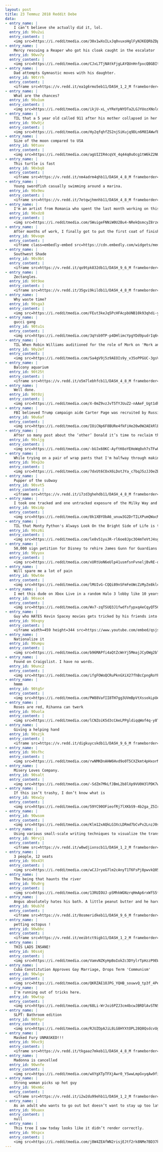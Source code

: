 ```yaml
---
layout: post
title: 23 Temmuz 2018 Reddit Debe
data:
- entry_name: |
    I can’t believe she actually did it, lol.
  entry_id: 90u2ui
  entry_content: |
    <img src=https://i.redditmedia.com/30x1wXoILxJq0vuxoHglFyNJKEQRbZDpJ4QyBgNkeRY.jpg?s=0c2719a81292f964643cb6898af4eb11 frameborder=0>
- entry_name: |
    Mercy rescuing a Reaper who got his cloak caught in the escalator
  entry_id: 90wv7y
  entry_content: |
    <img src=https://i.redditmedia.com/CJxL7TjNAtkFjgLAYQUnHnfpxcQBGBItIWv7B00ccNo.jpg?s=6dfaf81af5db0a2109fe4e8817ec8934 frameborder=0>
- entry_name: |
    Dad attempts Gymnastic moves with his daughter.
  entry_id: 90trrh
  entry_content: |
    <iframe src=https://v.redd.it/ea1g6rmo5eb11/DASH_1_2_M frameborder=0></iframe>
- entry_name: |
    What are the chances?
  entry_id: 90u1um
  entry_content: |
    <img src=https://i.redditmedia.com/ikjU-xL_vYReYpNYDTa2LGJYUozXNoldQmT8by-VZLw.jpg?s=bb5b09ed01aa44ce160890f250ee981c frameborder=0>
- entry_name: |
    TIL that a 5 year old called 911 after his mother collapsed in her bedroom. The operator hung on the kid saying he was fake calling 911 after 3 hours he called again and another operator said he should not play games and hung up him, Mother of 10 was found dead shortly after.
  entry_id: 90w9jz
  entry_content: |
    <img src=https://i.redditmedia.com/Hy2qfqhfZS2njSiKujq9DLn6M8IAWwfBRtdTDXynyQw.jpg?s=fe8ce47caabe8fc58dc0c7b9081c078f frameborder=0>
- entry_name: |
    Size of the moon compared to USA
  entry_id: 90tuxv
  entry_content: |
    <img src=https://i.redditmedia.com/agUIZIR4cqVX_4q44q0uOcg1tW6kZ2NUDg9HklVKTeU.jpg?s=47c5362e4f99b5b421cc798b83710782 frameborder=0>
- entry_name: |
    This turtle is fast
  entry_id: 90xbq8
  entry_content: |
    <iframe src=https://v.redd.it/nm4adrm4qhb11/DASH_4_8_M frameborder=0></iframe>
- entry_name: |
    Young swordfish casually swimming around a marina.
  entry_id: 90x9eu
  entry_content: |
    <iframe src=https://v.redd.it/7etqwjhmnhb11/DASH_4_8_M frameborder=0></iframe>
- entry_name: |
    I'm an artist from Romania who spent the last month working on this pencil drawing titled Innocence. I'm new to reddit and wanted to share it with everyone here.
  entry_id: 90xdz8
  entry_content: |
    <img src=https://i.redditmedia.com/SWuigeFNNiW0U2Bu4-NRekQsmcyZ8rzefPOhNxao71M.jpg?s=26567e666ba98d87d47487de3a228bca frameborder=0>
- entry_name: |
    After months of work, I finally got to put the first coat of finish on the table I'm building and drop in the glass.
  entry_id: 90voqm
  entry_content: |
    <iframe class=embedly-embed src=https://cdn.embedly.com/widgets/media.html?src=https%3A%2F%2Fgfycat.com%2Fifr%2FAgitatedGiftedAllosaurus&url=https%3A%2F%2Fgfycat.com%2Fagitatedgiftedallosaurus&image=https%3A%2F%2Fthumbs.gfycat.com%2FAgitatedGiftedAllosaurus-size_restricted.gif&key=2aa3c4d5f3de4f5b9120b660ad850dc9&type=text%2Fhtml&schema=gfycat width=600 height=338 scrolling=no frameborder=0 allow=autoplay; fullscreen allowfullscreen=true></iframe>
- entry_name: |
    Southwest Shade
  entry_id: 90s9bt
  entry_content: |
    <iframe src=https://v.redd.it/qo9tpk832db11/DASH_9_6_M frameborder=0></iframe>
- entry_name: |
    Zectangles.
  entry_id: 90t9oe
  entry_content: |
    <iframe src=https://v.redd.it/35gvi9kildb11/DASH_4_8_M frameborder=0></iframe>
- entry_name: |
    Why waste time?
  entry_id: 90sga3
  entry_content: |
    <img src=https://i.redditmedia.com/FEut3keJq5PcHFAcpbUNB10k93qhdi-yGqgDWqTExIk.jpg?s=b4acfa8bfff01745b792b2515188bcfe frameborder=0>
- entry_name: |
    gucci gang
  entry_id: 90tu1s
  entry_content: |
    <img src=https://i.redditmedia.com/3qYsb9TP-p4DHlimcYpgYDd9pudrIq6vi3matSDQ1oo.jpg?s=8324b4ddd5c7d4d9378a17afca3dc779 frameborder=0>
- entry_name: |
    TIL When Robin Williams auditioned for the role of Mork on 'Mork and Mindy', he was asked to take a seat. Williams responded by sitting on his head, upside down in the chair. He was hired on the spot because, 'He was the only alien to audition' for the part.
  entry_id: 90y2ef
  entry_content: |
    <img src=https://i.redditmedia.com/Sa4gV9j5z9AEOIs9y_v35oPPGUC-3gsVVUpVKsBflXE.jpg?s=cfbd4533142d2db59c8e48b0677bcf61 frameborder=0>
- entry_name: |
    Balcony aquarium
  entry_id: 90t25t
  entry_content: |
    <iframe src=https://v.redd.it/o5m7lebhfcb11/DASH_4_8_M frameborder=0></iframe>
- entry_name: |
    Well done.
  entry_id: 90t0zj
  entry_content: |
    <img src=https://i.redditmedia.com/X-0mZ9vzJvT5TYJUuZ2-nAAeF_Ugt1dhd6wXJ0nM8qA.jpg?s=0a4438a5696882c12cecd14af1e95fb2 frameborder=0>
- entry_name: |
    FBI believed Trump campaign aide Carter Page was recruited by Russians
  entry_id: 90u6af
  entry_content: |
    <img src=https://i.redditmedia.com/IOiCNp6F8BURe4fkFiHe20w0W2AEkRlEv6H5iS_1ZWo.jpg?s=dbb7ccf2f5fc9e6097097e1083bbd440 frameborder=0>
- entry_name: |
    After so many post about the ‘other’ Donald it’s time to reclaim the sub - upvote this smooth motherfucker to the top
  entry_id: 90sljg
  entry_content: |
    <img src=https://i.redditmedia.com/-bUJx60KC-AyftK6oYEHoWq0xh7sTFwUnGJgluPxmTI.jpg?s=d40427c6424e9861d6f9857104b8c6fc frameborder=0>
- entry_name: |
    While trying on a pair of wrap pants that I'm halfway through making, I noticed...a flower...on my vagina. Pattern placement problems are real.
  entry_id: 90xp3o
  entry_content: |
    <img src=https://i.redditmedia.com/7dxUt6COxX6LDotJYa_c7bqJ5zJJOeZBqD3tAGYuFg0.jpg?s=4059e348e2f7e209c68ae23ee5a8d486 frameborder=0>
- entry_name: |
    Pupper of the subway
  entry_id: 90svt5
  entry_content: |
    <iframe src=https://v.redd.it/i7zd3ghehdb11/DASH_4_8_M frameborder=0></iframe>
- entry_name: |
    I took one tracked and one untracked exposure of the Milky Way and combined them to bring out an extreme amount of detail - Rocky Mountain National Park, CO
  entry_id: 90xi4p
  entry_content: |
    <img src=https://i.redditmedia.com/8k1XBYObA6_unuw3G2DrTILXPumQWacMPB3V9YoRsvU.jpg?s=9573654bbaf5001ecc298dcea08c178d frameborder=0>
- entry_name: |
    TIL that Monty Python's Always Look On the Bright Side of Life is the top requested funeral song in the U.K.
  entry_id: 90sz6i
  entry_content: |
    <img src=https://i.redditmedia.com/le8v51yuJR-rl6oe8Jpc3O4mTeVtJ4sgJQmlZxG78_Y.jpg?s=068287f1ff385b827c24a4d5d60f9470 frameborder=0>
- entry_name: |
    50,000 sign petition for Disney to rehire James Gunn for Guardians of the Galaxy Vol. 3
  entry_id: 90yyox
  entry_content: |
    <img src=https://i.redditmedia.com/xURtUoN6eUlp41usmfsnFvneljBvRE-qY2RYes9zQZM.jpg?s=bfce9107a10cd9a55ecf94f185876f12 frameborder=0>
- entry_name: |
    Will spare me a lot of pain
  entry_id: 90wt4e
  entry_content: |
    <img src=https://i.redditmedia.com/lMUIvG-CQQi89nSFmFeUWcZzMyZe8klc69ACwMsTsqc.jpg?s=79c966e70ea6b4789f6f41da46d8b356 frameborder=0>
- entry_name: |
    I met this dude on Xbox Live in a random Halo 3 lobby like 10 years ago. He became my best friend on a personal level and we finally got to meet up in person today for the first time. First time ever meeting in the flesh and it was like we were childhood best friends right there. Xbox is amazing. :D
  entry_id: 90sec4
  entry_content: |
    <img src=https://i.redditmedia.com/Wv7-zqTSUQ3J1fwdfsfypxq4eCqyQT5C02qZ0R0-TJg.jpg?s=9ec6573edb6789bd37f7265c19976b9a frameborder=0>
- entry_name: |
    Guy who HATES Kevin Spacey movies gets tricked by his friends into watching Se7en, where Spacey's character doesn't appear until 90 min in...
  entry_id: 90xqny
  entry_content: |
    <iframe width=459 height=344 src=https://www.youtube.com/embed/qsjshesbORc?feature=oembed&enablejsapi=1 frameborder=0 allow=autoplay; encrypted-media allowfullscreen></iframe>
- entry_name: |
    Nationalize it
  entry_id: 90umpu
  entry_content: |
    <img src=https://i.redditmedia.com/b96MAPfi4aQtZcWnYj5MmajJCyOWg2bTTbf0C4DXGlA.jpg?s=931da2b9123c96a15ef9f60be44b40d8 frameborder=0>
- entry_name: |
    Found on Craigslist. I have no words.
  entry_id: 90unc2
  entry_content: |
    <img src=https://i.redditmedia.com/ifgFOWoQCRuPknGXiX27fhBcCpngRoYF-oqlI7n8XL0.jpg?s=5862c8d45d43417c44fd6be4ab87062d frameborder=0>
- entry_name: |
    hmmm
  entry_id: 90tg5r
  entry_content: |
    <img src=https://i.redditmedia.com/PW88VafII8TH7gg3UVmBpVtXssokLpUeiWBKUazvBaU.jpg?s=b8ace72dccc5e5d7cb2c77d69dab32f0 frameborder=0>
- entry_name: |
    Roses are red, Rihanna can twerk
  entry_id: 90uola
  entry_content: |
    <img src=https://i.redditmedia.com/lCNZoiK5d3cCAeLPPgldiqqWof4q-y8TapHi1_lp68E.png?s=1855c0d5a9cd6995ab073c481d0e5d04 frameborder=0>
- entry_name: |
    Giving a helping hand
  entry_id: 90szjk
  entry_content: |
    <iframe src=https://v.redd.it/digkuycskdb11/DASH_9_6_M frameborder=0></iframe>
- entry_name: |
  entry_id: 90sfhc
  entry_content: |
    <img src=https://i.redditmedia.com/rwNMKDnAHW6Hvd9o0T5CXZkmt4pHxorNdnopNAeCcys.jpg?s=a6f1ebaedcabc3602aaa56e2b3651699 frameborder=0>
- entry_name: |
    Misery Loves Company.
  entry_id: 90salt
  entry_content: |
    <img src=https://i.redditmedia.com/-SdZm7MkLfJBmL2b8lXp9VU0H3lPDK7wqqLmuFzCpqQ.jpg?s=3000306425424fe256b692bb076d6164 frameborder=0>
- entry_name: |
    If this isn’t trashy, I don’t know what is
  entry_id: 90xw1y
  entry_content: |
    <img src=https://i.redditmedia.com/59YC90OFieofRj7lXKbS9-4b2ga_Z5IrROoYUCedmpE.jpg?s=650bb02985888c1f28780dbb23dff9d4 frameborder=0>
- entry_name: |
  entry_id: 90wsom
  entry_content: |
    <img src=https://i.redditmedia.com/Klm12xAQkLG3XcLDRmd7bCvPx2LnzJ0sxeUGp8nuwhQ.jpg?s=1be679c0be896a4ff6cedbaf5bee3fc7 frameborder=0>
- entry_name: |
    Using various small-scale writing techniques to visualize the transition from the nano scale to the visible world using a penny
  entry_id: 90rvj1
  entry_content: |
    <iframe src=https://v.redd.it/w0wdjixnscb11/DASH_1_2_M frameborder=0></iframe>
- entry_name: |
    3 people, 12 seats
  entry_id: 90x43t
  entry_content: |
    <img src=https://i.redditmedia.com/wCJJryeG7lm2cAnyT1T6FsPj8pwvkQ05oq-1YPhJ2lg.jpg?s=1aa6b8e285e63ca5b223197f7ac5a418 frameborder=0>
- entry_name: |
    The being that haunts the river
  entry_id: 90u0rg
  entry_content: |
    <img src=https://i.redditmedia.com/13RUIOUJ-pSMhkWGNzrqHmAp6rxWfS5fHKrcvHhv8A8.jpg?s=13a579f43b05e15552e602dac1361933 frameborder=0>
- entry_name: |
    Angus absolutely hates his bath. A little peanut butter and he hardly notices. In fact, he has no idea there’s a bath involved.
  entry_id: 90ub7d
  entry_content: |
    <iframe src=https://v.redd.it/0osmeridkeb11/DASH_9_6_M frameborder=0></iframe>
- entry_name: |
    petting octopus !
  entry_id: 90wbhc
  entry_content: |
    <iframe src=https://v.redd.it/eeibtct9igb11/DASH_1_2_M frameborder=0></iframe>
- entry_name: |
    THIS LADS INSANE!
  entry_id: 90ss4j
  entry_content: |
    <img src=https://i.redditmedia.com/VamvNZKyHpBoIokZc3DYylrTpHzzP9EWnba8kZ70K6o.jpg?s=ccc58191546133b538179b430036ee92 frameborder=0>
- entry_name: |
    Cuba Constitution Approves Gay Marriage, Drops Term 'Communism'
  entry_id: 90wlgv
  entry_content: |
    <img src=https://i.redditmedia.com/QKRZAE1OJPG_YQHB_souwvQ_tp3f_4PeYHCBg4GHwes.jpg?s=e5eb0d944199de4014d3f1c1cc0fd567 frameborder=0>
- entry_name: |
    I'm running out of tricks here.
  entry_id: 90wtsp
  entry_content: |
    <img src=https://i.redditmedia.com/68Li-WrJoi6PZJ3cm4bcwJBRDlAvSTNS7Hp-v2-rqkk.png?s=ea2e777e2f0c9d0f010c313e55f82725 frameborder=0>
- entry_name: |
    SLPT: Bathroom edition
  entry_id: 90thyr
  entry_content: |
    <img src=https://i.redditmedia.com/RJUZOpAJiL8LG8HYXtOPL28Q0QsdcvUgdomtcXszDYg.jpg?s=407d095de025554d166fb06157c514ad frameborder=0>
- entry_name: |
    Masked Fury UNMASKED!!!
  entry_id: 90uc9j
  entry_content: |
    <iframe src=https://v.redd.it/tkgaaz7mkeb11/DASH_4_8_M frameborder=0></iframe>
- entry_name: |
    Madonna is cancelled
  entry_id: 90wnfe
  entry_content: |
    <img src=https://i.redditmedia.com/wXYgXTpTFXjAwr0_YSwwLmpGvyqAw9fiLpR49CFJFAA.jpg?s=15366bd21009e5615d8742b7465d6cc4 frameborder=0>
- entry_name: |
    Strong woman picks up hot guy
  entry_id: 90xm6c
  entry_content: |
    <iframe src=https://v.redd.it/i2w2du99ehb11/DASH_1_2_M frameborder=0></iframe>
- entry_name: |
    As an adult who wants to go out but doesn’t want to stay up too late, what would you think of a club where everything happens 4 hours earlier than most clubs?
  entry_id: 90uaxx
  entry_content: |
    null
- entry_name: |
    This tree I saw today looks like it didn’t render correctly.
  entry_id: 90spcx
  entry_content: |
    <img src=https://i.redditmedia.com/j8W4ZEAfWN2risjEJtf2rk8NMe7BD37kafRz9XtnyCg.jpg?s=bc41bbc2802b64dc6e2e0ec32220859e frameborder=0>
---
```

